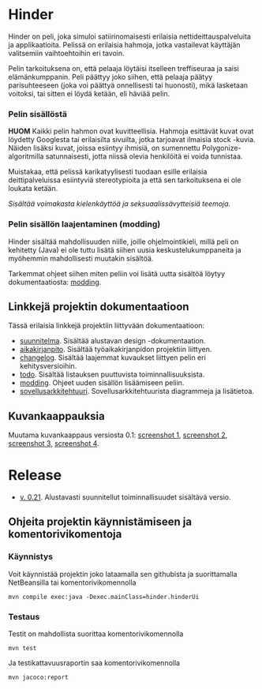 # Hinder
Hinder on peli, joka simuloi satiirinomaisesti erilaisia nettideittauspalveluita ja applikaatioita. Pelissä on erilaisia hahmoja, jotka vastailevat käyttäjän valitsemiin vaihtoehtoihin eri tavoin.

Pelin tarkoituksena on, että pelaaja löytäisi itselleen treffiseuraa ja saisi elämänkumppanin. Peli päättyy joko siihen, että pelaaja päätyy parisuhteeseen (joka voi päättyä onnellisesti tai huonosti), mikä lasketaan voitoksi, tai sitten ei löydä ketään, eli häviää pelin.

### Pelin sisällöstä
**HUOM** Kaikki pelin hahmon ovat kuvitteellisia. Hahmoja esittävät kuvat ovat löydetty Googlesta tai erilaisilta sivuilta, jotka tarjoavat ilmaisia stock -kuvia. Näiden lisäksi kuvat, joissa esiintyy ihmisiä, on sumennettu Polygonize-algoritmilla satunnaisesti, jotta niissä olevia henkilöitä ei voida tunnistaa.

Muistakaa, että pelissä karikatyylisesti tuodaan esille erilaisia deittipalveluissa esiintyviä stereotypioita ja että sen tarkoituksena ei ole loukata ketään.

*Sisältää voimakasta kielenkäyttöä ja seksuaalissävytteisiä teemoja.*

### Pelin sisällön laajentaminen (modding)
Hinder sisältää mahdollisuuden niille, joille ohjelmointikieli, millä peli on kehitetty (Java) ei ole tuttu  lisätä siihen uusia keskustelukumppaneita ja myöhemmin mahdollisesti muutakin sisältöä.

Tarkemmat ohjeet siihen miten peliin voi lisätä uutta sisältöä löytyy dokumentaatiosta: [modding](https://github.com/Schamppu/ot-harjoitustyo/blob/master/documentation/MODDING.md).

## Linkkejä projektin dokumentaatioon
Tässä erilaisia linkkejä projektiin liittyvään dokumentaatioon:
* [suunnitelma](https://github.com/Schamppu/ot-harjoitustyo/blob/master/documentation/DESIGN.md). Sisältää alustavan design -dokumentaation.
* [aikakirjanpito](https://github.com/Schamppu/ot-harjoitustyo/blob/master/documentation/TIME.md). Sisältää työaikakirjanpidon projektiin liittyen.
* [changelog](https://github.com/Schamppu/ot-harjoitustyo/blob/master/documentation/CHANGELOG.md). Sisältää laajemmat kuvaukset liittyen pelin eri kehitysversioihin.
* [todo](https://github.com/Schamppu/ot-harjoitustyo/blob/master/documentation/TODO.md). Sisältää listauksen puuttuvista toiminnallisuuksista.
* [modding](https://github.com/Schamppu/ot-harjoitustyo/blob/master/documentation/MODDING.md). Ohjeet uuden sisällön lisäämiseen peliin.
* [sovellusarkkitehtuuri](https://github.com/Schamppu/ot-harjoitustyo/blob/master/documentation/ARCHITECTURE.md). Sovellusarkkitehtuurista diagrammeja ja lisätietoa.

## Kuvankaappauksia
Muutama kuvankaappaus versiosta 0.1: [screenshot 1](https://github.com/Schamppu/ot-harjoitustyo/blob/master/screenshots/shot1.png), [screenshot 2](https://github.com/Schamppu/ot-harjoitustyo/blob/master/screenshots/shot2.png), [screenshot 3](https://github.com/Schamppu/ot-harjoitustyo/blob/master/screenshots/shot3.png), [screenshot 4](https://github.com/Schamppu/ot-harjoitustyo/blob/master/screenshots/shot4.png).

# Release
* [v. 0.21](https://github.com/Schamppu/ot-harjoitustyo/releases/tag/viikko5). Alustavasti suunnitellut toiminnallisuudet sisältävä versio.

## Ohjeita projektin käynnistämiseen ja komentorivikomentoja

### Käynnistys
Voit käynnistää projektin joko lataamalla sen githubista ja suorittamalla NetBeansilla tai komentorivikomennolla
```
mvn compile exec:java -Dexec.mainClass=hinder.hinderUi
```

### Testaus
Testit on mahdollista suorittaa komentorivikomennolla
```
mvn test
```
Ja testikattavuusraportin saa komentorivikomennolla
```
mvn jacoco:report
```

